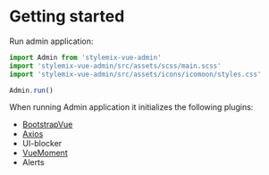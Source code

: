 # Getting started

Run admin application:

```javascript
import Admin from 'stylemix-vue-admin'
import 'stylemix-vue-admin/src/assets/scss/main.scss'
import 'stylemix-vue-admin/src/assets/icons/icomoon/styles.css'

Admin.run()
```

When running Admin application it initializes the following plugins:

* [BootstrapVue](https://bootstrap-vue.js.org/docs)
* [Axios](https://github.com/axios/axios)
* UI-blocker
* [VueMoment](https://github.com/brockpetrie/vue-moment)
* Alerts

